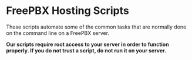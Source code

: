 # FreePBX Hosting Scripts

These scripts automate some of the common tasks that are normally done on the command line on a FreePBX server.

**Our scripts require root access to your server in order to function properly. If you do not trust a script, do not run it on your server.**